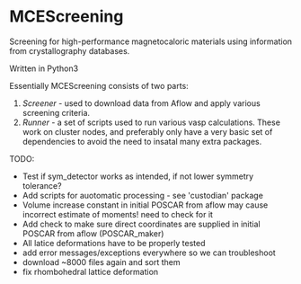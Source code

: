 # MCEScreening
Screening for high-performance magnetocaloric materials using information from crystallography databases.

Written in Python3

Essentially MCEScreening consists of two parts:
1. _Screener_ - used to download data from Aflow and apply various screening criteria.   
2. _Runner_ - a set of scripts used to run various vasp calculations. These work on cluster nodes, and preferably only 
have a very basic set of dependencies to avoid the need to insatal many extra packages.

TODO:
- Test if sym_detector works as intended, if not lower symmetry tolerance?
- Add scripts for auotomatic processing - see 'custodian' package
- Volume increase constant in initial POSCAR from aflow may cause incorrect estimate of moments! need to check for it
- Add check to make sure direct coordinates are supplied in initial POSCAR from aflow (POSCAR_maker)
- All latice deformations have to be properly tested
- add error messages/exceptions everywhere so we can troubleshoot
- download ~8000 files again and sort them
- fix rhombohedral lattice deformation


